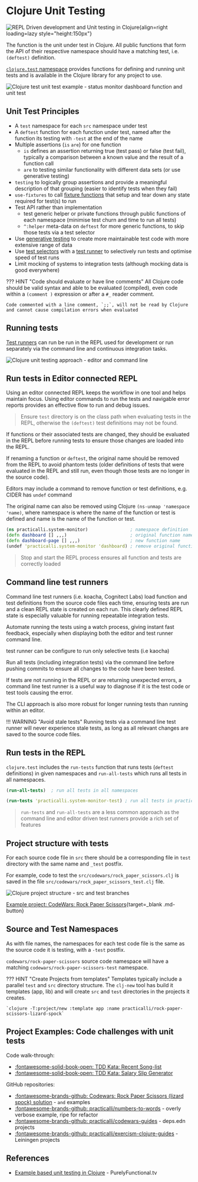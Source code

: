 # Clojure Unit Testing

![REPL Driven development and Unit testing in Clojure](https://raw.githubusercontent.com/practicalli/graphic-design/live/clojure/repl-tdd-flow.png){align=right loading=lazy style="height:150px"}

The function is the unit under test in Clojure.  All public functions that form the API of their respective namespace should have a matching test, i.e. `(deftest)` definition.

[`clojure.test` namespace](https://clojure.github.io/clojure/clojure.test-api.html) provides functions for defining and running unit tests and is available in the Clojure library for any project to use.

![Clojure test unit test example - status monitor dashboard function and unit test](https://raw.githubusercontent.com/practicalli/graphic-design/live/clojure/clojure-test-example-service-monitor-dashboard.png "Example Clojure test - web service handler namespace - dashboard function")

## Unit Test Principles

* A `test` namespace for each `src` namespace under test
* A `deftest` function for each function under test, named after the function its testing with `-test` at the end of the name
* Multiple assertions (`is` `are`) for one function
  * `is` defines an assertion returning true (test pass) or false (test fail), typically a comparison between a known value and the result of a function call
  * `are` to testing similar functionality with different data sets (or use generative testing)
* `testing` to logically group assertions and provide a meaningful description of that grouping (easier to identify tests when they fail)
* `use-fixtures` to call [fixture functions](fixtures.md "Define and run functions that set up and tear down state required for a test or collection of tests") that setup and tear down any state required for test(s) to run
* Test API rather than implementation
  * test generic helper or private functions through public functions of each namespace (minimise test churn and time to run all tests)
  * `^:helper` meta-data on `deftest` for more generic functions, to skip those tests via a test selector
* Use [generative testing](/clojure-spec/) to create more maintainable test code with more extensive range of data
* Use [test selectors](test-selectors.md) with a [test runner](/testing/test-runners/) to selectively run tests and optimise speed of test runs
* Limit mocking of systems to integration tests (although mocking data is good everywhere)

??? HINT "Code should evaluate or have line comments"
    All Clojure code should be valid syntax and able to be evaluated (compiled), even code within a `(comment )` expression or after a `#_` reader comment.

    Code commented with a line comment, `;;`, will not be read by Clojure and cannot cause compilation errors when evaluated

## Running tests

[Test runners](/testing/test-runners/) can run be run in the REPL used for development or run separately via the command line and continuous integration tasks.

![Clojure unit testing approach - editor and command line](https://raw.githubusercontent.com/practicalli/graphic-design/live/clojure/clojure-testing-approach.png)

## Run tests in Editor connected REPL

Using an editor connected REPL keeps the workflow in one tool and helps maintain focus. Using editor commands to run the tests and navigable error reports provides an effective flow to run and debug issues.

> Ensure `test` directory is on the class path when evaluating tests in the REPL, otherwise the `(deftest)` test definitions may not be found.

If functions or their associated tests are changed, they should be evaluated in the REPL before running tests to ensure those changes are loaded into the REPL.

If renaming a function or `deftest`, the original name should be removed from the REPL to avoid phantom tests (older definitions of tests that were evaluated in the REPL and still run, even though those tests are no longer in the source code).

Editors may include a command to remove function or test definitions, e.g. CIDER has `undef` command

The original name can also be removed using Clojure `(ns-unmap 'namespace 'name)`, where namespace is where the name of the function or test is defined and name is the name of the function or test.

```clojure
(ns practicalli.system-monitor)                ; namespace definition
(defn dashboard [] ,,,)                        ; original function name
(defn dashboard-page [] ,,,)                   ; new function name
(undef 'practicalli.system-monitor 'dashboard) ; remove original function name
```

> Stop and start the REPL process ensures all function and tests are correctly loaded

## Command line test runners

Command line test runners (i.e. koacha, Cognitect Labs) load function and test definitions from the source code files each time, ensuring tests are run and a clean REPL state is created on each run. This clearly defined REPL state is especially valuable for running repeatable integration tests.

Automate running the tests using a watch process,  giving instant fast feedback, especially when displaying both the editor and test runner command line.

test runner can be configure to run only selective tests (i.e kaocha)

Run all tests (including integration tests) via the command line before pushing commits to ensure all changes to the code have been tested.

If tests are not running in the REPL or are returning unexpected errors, a command line test runner is a useful way to diagnose if it is the test code or test tools causing the error.

The CLI approach is also more robust for longer running tests than running within an editor.

!!! WARNING "Avoid stale tests"
    Running tests via a command line test runner will never experience stale tests, as long as all relevant changes are saved to the source code files.

## Run tests in the REPL

`clojure.test` includes the `run-tests` function that runs tests (`deftest` definitions) in given namespaces and `run-all-tests` which runs all tests in all namespaces.

```clojure
(run-all-tests)  ; run all tests in all namespaces

(run-tests 'practicalli.system-monitor-test) ; run all tests in practicalli.system-monitor-test
```

> `run-tests` and `run-all-tests` are a less common approach as the command line and editor driven test runners provide a rich set of features

## Project structure with tests

For each source code file in `src` there should be a corresponding file in `test` directory with the same name and `_test` postfix.

For example, code to test the `src/codewars/rock_paper_scissors.clj` is saved in the file `src/codewars/rock_paper_scissors_test.clj` file.

![Clojure project structure - src and test branches](https://raw.githubusercontent.com/practicalli/graphic-design/live/clojure/clojure-project-structure-src-test-tree.png)

[Example project: CodeWars: Rock Paper Scissors](https://github.com/practicalli/codewars-guides/tree/develop/rock-paper-scissors){target=_blank .md-button}

## Source and Test Namespaces

As with file names, the namespaces for each test code file is the same as the source code it is testing, with a `-test` postfix.

`codewars/rock-paper-scissors` source code namespace will have a matching `codewars/rock-paper-scissors-test` namespace.

??? HINT "Create Projects from templates"
    Templates typically include a parallel `test` and `src` directory structure.  The `clj-new` tool has build it templates (app, lib) and will create `src` and `test` directories in the projects it creates.

    `clojure -T:project/new :template app :name practicalli/rock-paper-scissors-lizard-spock`

## Project Examples: Code challenges with unit tests

Code walk-through:

- [:fontawesome-solid-book-open: TDD Kata: Recent Song-list](/clojure/simple-projects/tdd-kata/recent-song-list/)
- [:fontawesome-solid-book-open: TDD Kata: Salary Slip Generator](/clojure/simple-projects/tdd-kata/salary-slip-generator/)

GitHub repositories:

- [:fontawesome-brands-github: Codewars: Rock Paper Scissors (lizard spock) solution](https://github.com/practicalli/codewars-guides/tree/develop/rock-paper-scissors) - `and` examples
- [:fontawesome-brands-github: practicalli/numbers-to-words](https://github.com/practicalli/numbers-to-words) - overly verbose example, ripe for refactor
- [:fontawesome-brands-github: practicalli/codewars-guides](https://github.com/practicalli/codewars-guides) - deps.edn projects
- [:fontawesome-brands-github: practicalli/exercism-clojure-guides](https://github.com/practicalli/exercism-clojure-guides) - Leiningen projects

## References

* [Example based unit testing in Clojure](https://purelyfunctional.tv/mini-guide/example-based-unit-testing-in-clojure/) - PurelyFunctional.tv
